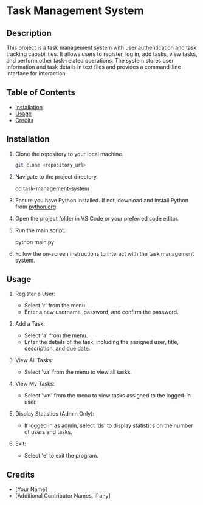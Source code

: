 # Task Management System

## Description
This project is a task management system with user authentication and task tracking capabilities. It allows users to register, log in, add tasks, view tasks, and perform other task-related operations. The system stores user information and task details in text files and provides a command-line interface for interaction.

## Table of Contents
- [Installation](#installation)
- [Usage](#usage)
- [Credits](#credits)

## Installation
1. Clone the repository to your local machine.
    ```bash
    git clone <repository_url>
2. Navigate to the project directory.
    
    cd task-management-system
    
3. Ensure you have Python installed. If not, download and install Python from [python.org](https://www.python.org/downloads/).
4. Open the project folder in VS Code or your preferred code editor.
5. Run the main script.
    
    python main.py
    
6. Follow the on-screen instructions to interact with the task management system.

## Usage
1. Register a User:
   - Select 'r' from the menu.
   - Enter a new username, password, and confirm the password.

2. Add a Task:
   - Select 'a' from the menu.
   - Enter the details of the task, including the assigned user, title, description, and due date.

3. View All Tasks:
   - Select 'va' from the menu to view all tasks.

4. View My Tasks:
   - Select 'vm' from the menu to view tasks assigned to the logged-in user.

5. Display Statistics (Admin Only):
   - If logged in as admin, select 'ds' to display statistics on the number of users and tasks.

6. Exit:
   - Select 'e' to exit the program.

## Credits
- [Your Name]
- [Additional Contributor Names, if any] 


